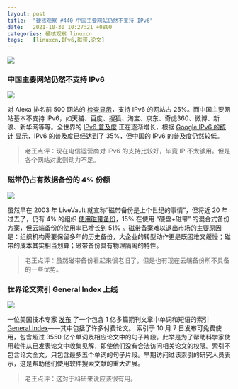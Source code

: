 ```yaml
---
layout: post
title:	"硬核观察 #440 中国主要网站仍然不支持 IPv6"
date:	2021-10-30 10:27:21 +0800 
categories:	硬核观察 linuxcn 
tags:	[linuxcn,IPv6,磁带,论文]
---
```



![](/Asserts/Images//attachment/album/202110/30/102602z6xijx0zb9ixxyl0.jpg)


### 中国主要网站仍然不支持 IPv6


![](/Asserts/Images//attachment/album/202110/30/102617rs9suh50u0h93wop.jpg)


对 Alexa 排名前 500 网站的 [检查显示](http://www.delong.com/ipv6_alexa500.html)，支持 IPv6 的网站占 25%。而中国主要网站基本不支持 IPv6，如天猫、百度、搜狐、淘宝、京东、奇虎360、微博、新浪、新华网等等。全世界的 [IPv6 普及度](https://www.6connect.com/blog/global-adoption-of-ipv6-top-ten-countries/) 正在逐渐增长，根据 [Google IPv6 的统计](https://www.google.com/intl/en/ipv6/statistics.html) 显示，IPv6 的普及度已经达到了 35%，但中国的 IPv6 的普及度仍然较低。



> 
> 老王点评：现在电信运营商对 IPv6 的支持比较好，毕竟 IP 不太够用。但是各个网站对此则动力不足。
> 
> 
> 


### 磁带仍占有数据备份的 4% 份额


![](/Asserts/Images//attachment/album/202110/30/102644yz2om59mknbmmb9o.jpg)


虽然早在 2003 年 LiveVault 就宣称“磁带备份是上个世纪的事情”，但将近 20 年过去了，仍有 4% 的组织 [使用磁带备份](https://www.databarracks.com/resources/Asserts/Images/-health-check-2021)，15% 在使用 “硬盘+磁带” 的混合式备份方案，但云端备份的使用率已增长到 51% 。磁带备案难以退出市场的主要原因是：组织机构需要保留多年的历史备份，大企业的转型动作更是既困难又缓慢；磁带的成本其实相当划算；磁带备份具有物理隔离的特性。



> 
> 老王点评：虽然磁带备份看起来很老旧了，但是也有现在云端备份所不具备的一些优势。
> 
> 
> 


### 世界论文索引 General Index 上线


![](/Asserts/Images//attachment/album/202110/30/102702zewypmlteyzl76b1.jpg)


一位美国技术专家 [发布](https://www.nature.com/articles/d41586-021-02895-8) 了一个包含 1 亿多篇期刊文章中单词和短语的索引 [General Index](https://archive.org/details/GeneralIndex)——其中包括了许多付费论文。 索引于 10 月 7 日发布可免费使用，包含超过 3550 亿个单词及相应论文中的句子片段。此举是为了帮助科学家使用软件从已发表论文中收集见解，即使他们没有合法访问相关论文的权限。索引不包含论文全文，只包含最多五个单词的句子片段。早期访问过该索引的研究人员表示，这是帮助他们使用软件搜索文献的重大进展。



> 
> 老王点评：这对于科研来说应该很有用。
> 
> 
>
